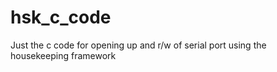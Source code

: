 # hsk_c_code
Just the c code for opening up and r/w of serial port using the housekeeping framework
